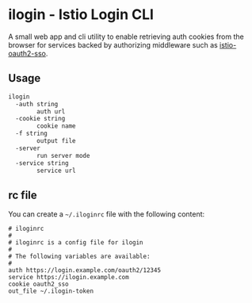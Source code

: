 # ilogin - Istio Login CLI

A small web app and cli utility to enable retrieving auth cookies from the browser for services backed by authorizing middleware such as [istio-oauth2-sso](https://github.com/robertlestak/istio-oauth2-sso).

## Usage

```bash
ilogin
  -auth string
        auth url
  -cookie string
        cookie name
  -f string
        output file
  -server
        run server mode
  -service string
        service url
```

## rc file

You can create a `~/.iloginrc` file with the following content:

```
# iloginrc
#
# iloginrc is a config file for ilogin
#
# The following variables are available:
#
auth https://login.example.com/oauth2/12345
service https://ilogin.example.com
cookie oauth2_sso
out_file ~/.ilogin-token
```